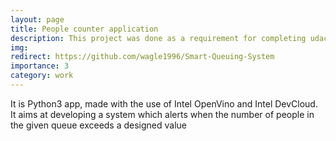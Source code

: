 ```yaml
---
layout: page
title: People counter application 
description: This project was done as a requirement for completing udacity nano degree course
img: 
redirect: https://github.com/wagle1996/Smart-Queuing-System
importance: 3
category: work
---
```


It is Python3 app, made with the use of Intel OpenVino and Intel DevCloud. It aims at developing a system which alerts when the number of people in the given queue exceeds a designed value